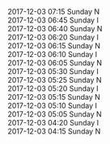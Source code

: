 2017-12-03 07:15 Sunday  N  
2017-12-03 06:45 Sunday  I  
2017-12-03 06:40 Sunday  N  
2017-12-03 06:20 Sunday  I  
2017-12-03 06:15 Sunday  N  
2017-12-03 06:10 Sunday  I  
2017-12-03 06:05 Sunday  N  
2017-12-03 05:30 Sunday  I  
2017-12-03 05:25 Sunday  N  
2017-12-03 05:20 Sunday  I  
2017-12-03 05:15 Sunday  N  
2017-12-03 05:10 Sunday  I  
2017-12-03 05:05 Sunday  N  
2017-12-03 04:20 Sunday  I  
2017-12-03 04:15 Sunday  N  
